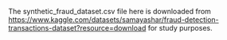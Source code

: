 The synthetic_fraud_dataset.csv file here is downloaded from https://www.kaggle.com/datasets/samayashar/fraud-detection-transactions-dataset?resource=download for study purposes.
